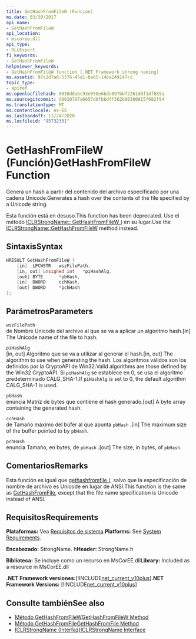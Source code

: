 ```yaml
---
title: GetHashFromFileW (Función)
ms.date: 03/30/2017
api_name:
- GetHashFromFileW
api_location:
- mscoree.dll
api_type:
- DLLExport
f1_keywords:
- GetHashFromFileW
helpviewer_keywords:
- GetHashFromFileW function [.NET Framework strong naming]
ms.assetid: 97c2d7a6-5376-45a1-ba65-146a249147cc
topic_type:
- apiref
ms.openlocfilehash: 8038d0abc93e058e6bde897bbf2261d8f1df885a
ms.sourcegitcommit: d8020797a6657d0fbbdff362b80300815f682f94
ms.translationtype: MT
ms.contentlocale: es-ES
ms.lasthandoff: 11/24/2020
ms.locfileid: "95732331"
---
```

# <a name="gethashfromfilew-function"></a><span data-ttu-id="02561-102">GetHashFromFileW (Función)</span><span class="sxs-lookup"><span data-stu-id="02561-102">GetHashFromFileW Function</span></span>

<span data-ttu-id="02561-103">Genera un hash a partir del contenido del archivo especificado por una cadena Unicode.</span><span class="sxs-lookup"><span data-stu-id="02561-103">Generates a hash over the contents of the file specified by a Unicode string.</span></span>  
  
 <span data-ttu-id="02561-104">Esta función está en desuso.</span><span class="sxs-lookup"><span data-stu-id="02561-104">This function has been deprecated.</span></span> <span data-ttu-id="02561-105">Use el método [ICLRStrongName:: GetHashFromFileW (](../hosting/iclrstrongname-gethashfromfilew-method.md) en su lugar.</span><span class="sxs-lookup"><span data-stu-id="02561-105">Use the [ICLRStrongName::GetHashFromFileW](../hosting/iclrstrongname-gethashfromfilew-method.md) method instead.</span></span>  
  
## <a name="syntax"></a><span data-ttu-id="02561-106">Sintaxis</span><span class="sxs-lookup"><span data-stu-id="02561-106">Syntax</span></span>  
  
```cpp  
HRESULT GetHashFromFileW (
    [in]  LPCWSTR   wszFilePath,  
    [in, out] unsigned int   *piHashAlg,  
    [out] BYTE      *pbHash,  
    [in]  DWORD     cchHash,  
    [out] DWORD     *pchHash  
);
```  
  
## <a name="parameters"></a><span data-ttu-id="02561-107">Parámetros</span><span class="sxs-lookup"><span data-stu-id="02561-107">Parameters</span></span>  

 `wszFilePath`  
 <span data-ttu-id="02561-108">de Nombre Unicode del archivo al que se va a aplicar un algoritmo hash.</span><span class="sxs-lookup"><span data-stu-id="02561-108">[in] The Unicode name of the file to hash.</span></span>  
  
 `piHashAlg`  
 <span data-ttu-id="02561-109">[in, out] Algoritmo que se va a utilizar al generar el hash.</span><span class="sxs-lookup"><span data-stu-id="02561-109">[in, out] The algorithm to use when generating the hash.</span></span> <span data-ttu-id="02561-110">Los algoritmos válidos son los definidos por la CryptoAPI de Win32.</span><span class="sxs-lookup"><span data-stu-id="02561-110">Valid algorithms are those defined by the Win32 CryptoAPI.</span></span> <span data-ttu-id="02561-111">Si `piHashAlg` se establece en 0, se usa el algoritmo predeterminado CALG_SHA-1.</span><span class="sxs-lookup"><span data-stu-id="02561-111">If `piHashAlg` is set to 0, the default algorithm CALG_SHA-1 is used.</span></span>  
  
 `pbHash`  
 <span data-ttu-id="02561-112">enuncia Matriz de bytes que contiene el hash generado.</span><span class="sxs-lookup"><span data-stu-id="02561-112">[out] A byte array containing the generated hash.</span></span>  
  
 `cchHash`  
 <span data-ttu-id="02561-113">de Tamaño máximo del búfer al que apunta `pbHash` .</span><span class="sxs-lookup"><span data-stu-id="02561-113">[in] The maximum size of the buffer pointed to by `pbHash`.</span></span>  
  
 `pchHash`  
 <span data-ttu-id="02561-114">enuncia Tamaño, en bytes, de `pbHash` .</span><span class="sxs-lookup"><span data-stu-id="02561-114">[out] The size, in bytes, of `pbHash`.</span></span>  
  
## <a name="remarks"></a><span data-ttu-id="02561-115">Comentarios</span><span class="sxs-lookup"><span data-stu-id="02561-115">Remarks</span></span>  

 <span data-ttu-id="02561-116">Esta función es igual que [gethashfromfile (](gethashfromfile-function.md), salvo que la especificación de nombre de archivo es Unicode en lugar de ANSI.</span><span class="sxs-lookup"><span data-stu-id="02561-116">This function is the same as [GetHashFromFile](gethashfromfile-function.md), except that the file name specification is Unicode instead of ANSI.</span></span>  
  
## <a name="requirements"></a><span data-ttu-id="02561-117">Requisitos</span><span class="sxs-lookup"><span data-stu-id="02561-117">Requirements</span></span>  

 <span data-ttu-id="02561-118">**Plataformas:** Vea [Requisitos de sistema](../../get-started/system-requirements.md).</span><span class="sxs-lookup"><span data-stu-id="02561-118">**Platforms:** See [System Requirements](../../get-started/system-requirements.md).</span></span>  
  
 <span data-ttu-id="02561-119">**Encabezado:** StrongName. h</span><span class="sxs-lookup"><span data-stu-id="02561-119">**Header:** StrongName.h</span></span>  
  
 <span data-ttu-id="02561-120">**Biblioteca:** Se incluye como un recurso en MsCorEE.dll</span><span class="sxs-lookup"><span data-stu-id="02561-120">**Library:** Included as a resource in MsCorEE.dll</span></span>  
  
 <span data-ttu-id="02561-121">**.NET Framework versiones:**[!INCLUDE[net_current_v10plus](../../../../includes/net-current-v10plus-md.md)]</span><span class="sxs-lookup"><span data-stu-id="02561-121">**.NET Framework Versions:** [!INCLUDE[net_current_v10plus](../../../../includes/net-current-v10plus-md.md)]</span></span>  
  
## <a name="see-also"></a><span data-ttu-id="02561-122">Consulte también</span><span class="sxs-lookup"><span data-stu-id="02561-122">See also</span></span>

- [<span data-ttu-id="02561-123">Método GetHashFromFileW</span><span class="sxs-lookup"><span data-stu-id="02561-123">GetHashFromFileW Method</span></span>](../hosting/iclrstrongname-gethashfromfilew-method.md)
- [<span data-ttu-id="02561-124">Método GetHashFromFile</span><span class="sxs-lookup"><span data-stu-id="02561-124">GetHashFromFile Method</span></span>](../hosting/iclrstrongname-gethashfromfile-method.md)
- [<span data-ttu-id="02561-125">ICLRStrongName (Interfaz)</span><span class="sxs-lookup"><span data-stu-id="02561-125">ICLRStrongName Interface</span></span>](../hosting/iclrstrongname-interface.md)
